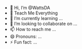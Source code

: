 - 👋 Hi, I’m @WattsDA
- 👀 Teach Me Everything
- 🌱 I’m currently learning ...
- 💞️ I’m looking to collaborate on ...
- 📫 How to reach me ...
- 😄 Pronouns: ...
- ⚡ Fun fact: ...

<!---
WattsDA/WattsDA is a ✨ special ✨ repository because its `README.md` (this file) appears on your GitHub profile.
You can click the Preview link to take a look at your changes.
--->
